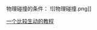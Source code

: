 物理碰撞的条件：
![[物理碰撞.png]]

[一个比较生动的教程](https://www.bilibili.com/video/BV1eW411r7X5/?spm_id_from=333.788.recommend_more_video.0)